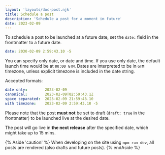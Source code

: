```yaml
---
layout: 'layouts/doc-post.njk'
title: Schedule a post
description: 'Schedule a post for a moment in future'
date: 2023-02-09
---
```


To schedule a post to be launched at a future date, set the `date:` field in
the frontmatter to a future date.

```yaml
date: 2030-02-09 2:59:43.10 -5
```

You can specify only date, or date and time.
If you use only date, the default launch time would be at `00:00 GTM`.
Dates are interpreted to be in `GTM` timezone, unless explicit timezone is
included in the date string.

Accepted formats:

```yaml
date only:        2023-02-09
canonical:        2023-02-09T02:59:43.1Z
space separated:  2023-02-09 21:59:43.10
with timezone:    2023-02-09 2:59:43.10 -5
```

Please note that the post **must not** be set to draft
(`draft: true` in the frontmatter) to be launched live at the desired date.

The post will go live in **the next release** after the specified date, which
might take up to 15 mins.

{% Aside 'caution' %}
When developing on the site using `npm run dev`, all posts are rendered (also drafts and future posts).
{% endAside %}


